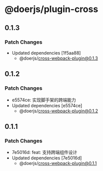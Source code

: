# @doerjs/plugin-cross

## 0.1.3

### Patch Changes

- Updated dependencies [1f5aa88]
  - @doerjs/cross-webpack-plugin@0.1.3

## 0.1.2

### Patch Changes

- e5574ce: 实现脚手架的跨端能力
- Updated dependencies [e5574ce]
  - @doerjs/cross-webpack-plugin@0.1.2

## 0.1.1

### Patch Changes

- 7e5016d: feat: 支持跨端组件设计
- Updated dependencies [7e5016d]
  - @doerjs/cross-webpack-plugin@0.1.1
